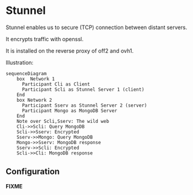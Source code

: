 # Stunnel

Stunnel enables us to secure (TCP) connection between distant servers.

It encrypts traffic with openssl.

It is installed on the reverse proxy of off2 and ovh1.

Illustration:
```mermaid
sequenceDiagram
    box  Network 1
      Participant Cli as Client
      Participant Scli as Stunnel Server 1 (client)
    End
    box Network 2
      Participant Sserv as Stunnel Server 2 (server)
      Participant Mongo as MongoDB Server
    End
    Note over Scli,Sserv: The wild web
    Cli->>Scli: Query MongoDB
    Scli->>Sserv: Encrypted
    Sserv->>Mongo: Query MongoDB
    Mongo->>Sserv: MongoDB response
    Sserv->>Scli: Encrypted
    Scli->>Cli: MongoDB response
```


## Configuration

**FIXME**
